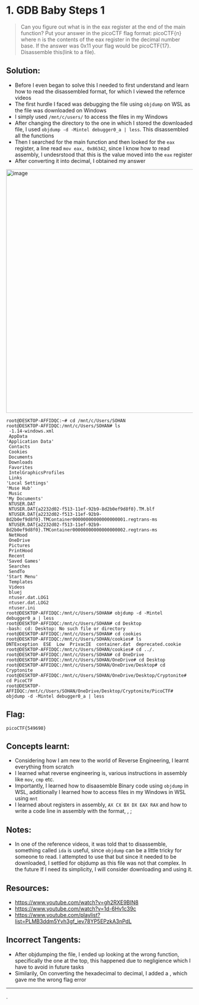 # 1. GDB Baby Steps 1

> Can you figure out what is in the eax register at the end of the main function? Put your answer in the picoCTF flag format: picoCTF{n} where n is the contents of the eax register in the decimal number base. If the answer was 0x11 your flag would be picoCTF{17}.
Disassemble this(link to a file).


## Solution:

- Before I even began to solve this I needed to first understand and learn how to read the disassembled format, for which I viewed the refernce videos
- The first hurdle I faced was debugging the file using `objdump` on WSL as the file was downloaded on Windows
- I simply used `/mnt/c/users/` to access the files in my Windows
- After changing the directory to the one in which I stored the downloaded file, I used `objdump -d -Mintel debugger0_a | less`. This disassembled all the functions
- Then I searched for the main function and then looked for the `eax` register, a line read `mov eax, 0x86342`, since I know how to read assembly, I undesrstood that this is the value moved into the `eax` register
- After converting it into decimal, I obtained my answer
<img width="1416" height="656" alt="image" src="https://github.com/user-attachments/assets/8296cd05-6750-4f0c-8e64-0cde72309741" />

```
root@DESKTOP-AFFIDQC:~# cd /mnt/c/Users/SOHAN
root@DESKTOP-AFFIDQC:/mnt/c/Users/SOHAN# ls
 -1.14-windows.xml
 AppData
'Application Data'
 Contacts
 Cookies
 Documents
 Downloads
 Favorites
 IntelGraphicsProfiles
 Links
'Local Settings'
'Muse Hub'
 Music
'My Documents'
 NTUSER.DAT
 NTUSER.DAT{a2232d02-f513-11ef-92b9-8d2b0ef9d8f0}.TM.blf
 NTUSER.DAT{a2232d02-f513-11ef-92b9-8d2b0ef9d8f0}.TMContainer00000000000000000001.regtrans-ms
 NTUSER.DAT{a2232d02-f513-11ef-92b9-8d2b0ef9d8f0}.TMContainer00000000000000000002.regtrans-ms
 NetHood
 OneDrive
 Pictures
 PrintHood
 Recent
'Saved Games'
 Searches
 SendTo
'Start Menu'
 Templates
 Videos
 bluej
 ntuser.dat.LOG1
 ntuser.dat.LOG2
 ntuser.ini
root@DESKTOP-AFFIDQC:/mnt/c/Users/SOHAN# objdump -d -Mintel debugger0_a | less
root@DESKTOP-AFFIDQC:/mnt/c/Users/SOHAN# cd Desktop
-bash: cd: Desktop: No such file or directory
root@DESKTOP-AFFIDQC:/mnt/c/Users/SOHAN# cd cookies
root@DESKTOP-AFFIDQC:/mnt/c/Users/SOHAN/cookies# ls
DNTException  ESE  Low  PrivacIE  container.dat  deprecated.cookie
root@DESKTOP-AFFIDQC:/mnt/c/Users/SOHAN/cookies# cd ../.
root@DESKTOP-AFFIDQC:/mnt/c/Users/SOHAN# cd OneDrive
root@DESKTOP-AFFIDQC:/mnt/c/Users/SOHAN/OneDrive# cd Desktop
root@DESKTOP-AFFIDQC:/mnt/c/Users/SOHAN/OneDrive/Desktop# cd Cryptonite
root@DESKTOP-AFFIDQC:/mnt/c/Users/SOHAN/OneDrive/Desktop/Cryptonite# cd PicoCTF
root@DESKTOP-AFFIDQC:/mnt/c/Users/SOHAN/OneDrive/Desktop/Cryptonite/PicoCTF# objdump -d -Mintel debugger0_a | less
```

## Flag:

```
picoCTF{549698}
```

## Concepts learnt:

- Considering how I am new to the world of Reverse Engineering, I learnt everything from scratch
- I learned what reverse engineering is, various instructions in assembly like `mov`, `cmp` etc.
- Importantly, I learned how to disaasemble Binary code using `objdump` in WSL, additionally I learned how to access files in my Windows in WSL using `mnt`
- I learned about registers in assembly, `AX CX BX DX EAX RAX` and how to write a code line in assembly with the format, <instruction> <operand1>, <operand2> ; <comments>

## Notes:

- In one of the reference videos, it was told that to disassemble, something called `ida` is useful, since `objdump` can be a little tricky for someone to read. I attempted to use that but since it needed to be downloaded, I settled for objdump as this file was not that complex. In the future If I need its simplicity, I will consider downloading and using it.

## Resources:

- https://www.youtube.com/watch?v=gh2RXE9BIN8
- https://www.youtube.com/watch?v=1d-6Hv1c39c
- https://www.youtube.com/playlist?list=PLMB3ddm5Yvh3gf_iev78YP5EPzkA3nPdL

## Incorrect Tangents:
- After objdumping the file, I ended up looking at the wrong function, specifically the one at the top, this happened due to negligience which I have to avoid in future tasks
- Similarily, On converting the hexadecimal to decimal, I added a , which gave me the wrong flag error


***


.
